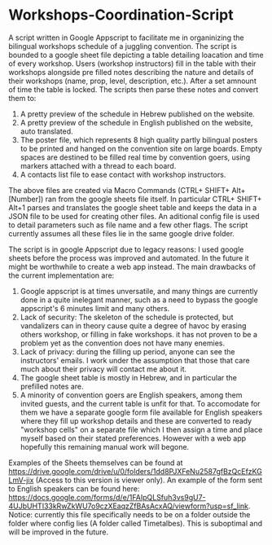 
Workshops-Coordination-Script
==============
A script written in Google Appscript to facilitate me in organinizing the bilingual workshops schedule of a juggling convention. 
The script is bounded to a google sheet file depicting a table detailing loacation and time of every workshop.
Users (workshop instructors) fill in the table with their workshops alongside pre filled notes describing the nature and details of their workshops (name, prop, level, description, etc.).
After a set amnount of time the table is locked. The  scripts then parse these notes and convert them to:
1) A pretty preview of the schedule in Hebrew published on the website.
2) A pretty preview of the schedule in English published on the website, auto translated.
3) The poster file, which represents 8 high quality partly bilingual posters to be printed and hanged on the convention site on large boards.
   Empty spaces are destined to be filled real time by convention goers, using markers attached with a thread to each board.
5) A contacts list file to ease contact with workshop instructors.

The above files are created via Macro Commands (CTRL+ SHIFT+ Alt+[Number]) ran from the google sheets file itself.
In particular CTRL+ SHIFT+ Alt+1 parses and translates the google sheet table and keeps the data in a JSON file to be used for creating other files. 
An aditional config file is used to detail parameters such as file name and a few other flags.
The script currently assumes all these files lie in the same google drive folder.

The script is in google Appscript due to legacy reasons: I used google sheets before the process was improved and automated. In the future it might be worthwhile to create a web app instead.
The main drawbacks of the current implementation are:
1) Google appscript is at times unversatile, and many things are currently done in a quite inelegant manner, such as a need to bypass the google appscript's 6 minutes limit and many others.
2) Lack of security:  The skeleton of the schedule is protected,  but vandalizers can in theory cause quite a degree of havoc by erasing others workshop, or filling in fake workshops.
   it has not proven to be a problem yet as the convention does not have many enemies.
3) Lack of privacy: during the filling up period, anyone can see the instructors' emails. I work under the assumption that those that care much about their privacy will contact me about it. 
4) The google sheet table is mostly in Hebrew, and in particular the prefilled notes are.
5) A minority of convention goers are English speakers, among them invited guests, and the current table is unfit for that.
  To accomodate for them we have a separate google form file available for English speakers where they fill up workshop details and these are converted to ready
 "workshop cells" on a separate file which I then assign a time and place myself based on their stated preferences. However with a web app hopefully this remaining manual work will begone.

Examples of the Sheets themselves can be found at https://drive.google.com/drive/u/0/folders/1dd8PJXFeNu2587gfBzQcEfzKGLmV-jix (Access to this version is viewer only).
An example of the form sent to English speakers can be found here:
https://docs.google.com/forms/d/e/1FAIpQLSfuh3vs9gU7-4UJbUHTI33kRwZkWU7o9czXEaqzZfBAsAcxAQ/viewform?usp=sf_link.
Notice: currently this file specifically needs to be on a folder outside the folder where config lies (A folder called Timetalbes). This is suboptimal and will be improved in the future.
